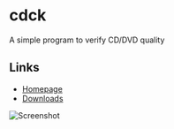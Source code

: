# cdck
A simple program to verify CD/DVD quality

## Links
* [Homepage](http://swaj.net)
* [Downloads](http://swaj.net/unix/index.html)

![Screenshot](https://screenshots.debian.net/screenshots/000/015/949/large.png)